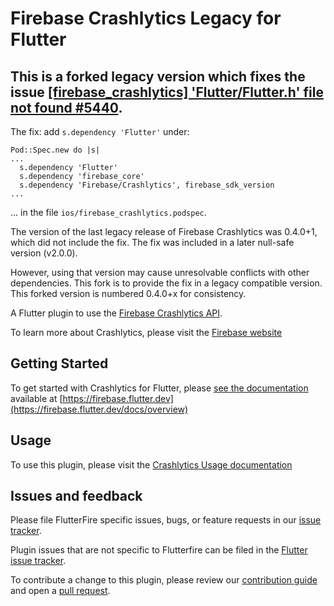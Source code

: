 # Firebase Crashlytics Legacy for Flutter

## This is a forked legacy version which fixes the issue [[firebase_crashlytics] 'Flutter/Flutter.h' file not found #5440](https://github.com/FirebaseExtended/flutterfire/issues/5440). ##

The fix: add ```s.dependency 'Flutter'``` under:

```
Pod::Spec.new do |s|
...
  s.dependency 'Flutter'
  s.dependency 'firebase_core'
  s.dependency 'Firebase/Crashlytics', firebase_sdk_version
...
```

... in the file ```ios/firebase_crashlytics.podspec```.

The version of the last legacy release of Firebase Crashlytics was 0.4.0+1, which did not include the fix.  The fix was included in a later null-safe version (v2.0.0).

However, using that version may cause unresolvable conflicts with other dependencies.  This fork is to provide the fix in a legacy compatible version.  This forked version is numbered 0.4.0+x for consistency.

A Flutter plugin to use the [Firebase Crashlytics API](https://firebase.google.com/docs/crashlytics/).

To learn more about Crashlytics, please visit the [Firebase website](https://firebase.google.com/products/crashlytics)

## Getting Started

To get started with Crashlytics for Flutter, please [see the documentation](https://firebase.flutter.dev/docs/crashlytics/overview)
available at [https://firebase.flutter.dev](https://firebase.flutter.dev/docs/overview)

## Usage

To use this plugin, please visit the [Crashlytics Usage documentation](https://firebase.flutter.dev/docs/crashlytics/usage)

## Issues and feedback

Please file FlutterFire specific issues, bugs, or feature requests in our [issue tracker](https://github.com/FirebaseExtended/flutterfire/issues/new).

Plugin issues that are not specific to Flutterfire can be filed in the [Flutter issue tracker](https://github.com/flutter/flutter/issues/new).

To contribute a change to this plugin,
please review our [contribution guide](https://github.com/FirebaseExtended/flutterfire/blob/master/CONTRIBUTING.md)
and open a [pull request](https://github.com/FirebaseExtended/flutterfire/pulls).
